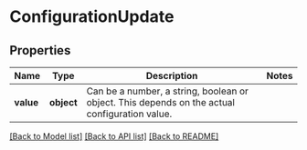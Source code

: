 # ConfigurationUpdate


## Properties
Name | Type | Description | Notes
------------ | ------------- | ------------- | -------------
**value** | **object** | Can be a number, a string, boolean or object. This depends on the actual configuration value. | 

[[Back to Model list]](../README.md#documentation-for-models) [[Back to API list]](../README.md#documentation-for-api-endpoints) [[Back to README]](../README.md)


